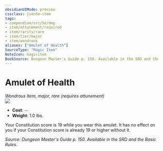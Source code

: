 ```yaml
---
obsidianUIMode: preview
cssclass: json5e-item
tags:
- compendium/src/5e/dmg
- item/attunement/required
- item/rarity/rare
- item/tier/major
- item/wondrous
aliases: ["Amulet of Health"]
SourceType: "Magic Item"
NoteIcon: magicitem
BookSource: Dungeon Master's Guide p. 150. Available in the SRD and the Basic Rules.
---
```

# Amulet of Health
*Wondrous Item, major, rare (requires attunement)*  
![](/2-Mechanics/CLI/items/img/amulet-of-health.webp#right)  

- **Cost**: ⏤
- **Weight**: 1.0 lbs.

Your Constitution score is 19 while you wear this amulet. It has no effect on you if your Constitution score is already 19 or higher without it.

*Source: Dungeon Master's Guide p. 150. Available in the SRD and the Basic Rules.*